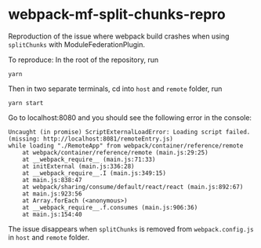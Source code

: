 # webpack-mf-split-chunks-repro

Reproduction of the issue where webpack build crashes when using `splitChunks` with ModuleFederationPlugin.

To reproduce:
In the root of the repository, run

```shell
yarn
```

Then in two separate terminals, cd into `host` and `remote` folder, run

```shell
yarn start
```

Go to localhost:8080 and you should see the following error in the console:

```shell
Uncaught (in promise) ScriptExternalLoadError: Loading script failed.
(missing: http://localhost:8081/remoteEntry.js)
while loading "./RemoteApp" from webpack/container/reference/remote
    at webpack/container/reference/remote (main.js:29:25)
    at __webpack_require__ (main.js:71:33)
    at initExternal (main.js:336:28)
    at __webpack_require__.I (main.js:349:15)
    at main.js:838:47
    at webpack/sharing/consume/default/react/react (main.js:892:67)
    at main.js:923:56
    at Array.forEach (<anonymous>)
    at __webpack_require__.f.consumes (main.js:906:36)
    at main.js:154:40

```

The issue disappears when `splitChunks` is removed from `webpack.config.js` in `host` and `remote` folder.
